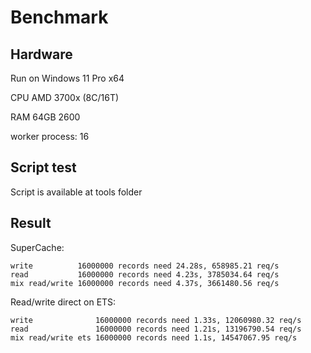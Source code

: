 # Benchmark

## Hardware

Run on Windows 11 Pro x64

CPU AMD 3700x (8C/16T)

RAM 64GB 2600

worker process: 16

## Script test

Script is available at tools folder

## Result

SuperCache:

```
write          16000000 records need 24.28s, 658985.21 req/s
read           16000000 records need 4.23s, 3785034.64 req/s
mix read/write 16000000 records need 4.37s, 3661480.56 req/s
```

Read/write direct on ETS:

```
write              16000000 records need 1.33s, 12060980.32 req/s
read               16000000 records need 1.21s, 13196790.54 req/s
mix read/write ets 16000000 records need 1.1s, 14547067.95 req/s
```